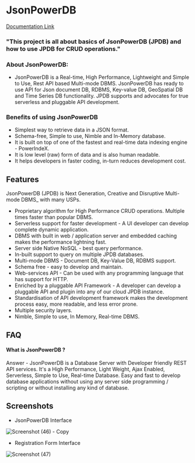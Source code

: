 
# JsonPowerDB 

[Documentation Link](http://login2explore.com/jpdb/docs.html)

### "This project is all about basics of JsonPowerDB (JPDB) and how to use JPDB for CRUD operations." 
### About JsonPowerDB:

- JsonPowerDB is a Real-time, High Performance, Lightweight and Simple to Use, Rest API based Multi-mode DBMS. JsonPowerDB has ready to use API for Json document DB, RDBMS, Key-value DB, GeoSpatial DB and Time Series DB functionality. JPDB supports and advocates for true serverless and pluggable API development.

### Benefits of using JsonPowerDB

- Simplest way to retrieve data in a JSON format.
- Schema-free, Simple to use, Nimble and In-Memory database.
- It is built on top of one of the fastest and real-time data indexing engine - PowerIndeX.
- It is low level (raw) form of data and is also human readable.
- It helps developers in faster coding, in-turn reduces development cost.



## Features
JsonPowerDB (JPDB) is Next Generation, Creative and Disruptive Multi-mode DBMS_ with many USPs.
- Proprietary algorithm for High Performance CRUD operations. Multiple times faster than popular DBMS.
- Serverless support for faster development - A UI developer can develop complete dynamic application.
- DBMS with built in web / application server and embedded caching makes the performance lightning fast.
- Server side Native NoSQL - best query performance.
- In-built support to query on multiple JPDB databases.
- Multi-mode DBMS - Document DB, Key-Value DB, RDBMS support.
- Schema free - easy to develop and maintain.
- Web-services API - Can be used with any programming language that has support for HTTP.
- Enriched by a pluggable API Framework - A developer can develop a pluggable API and plugin into any of our cloud JPDB instance.
- Standardisation of API development framework makes the development process easy, more readable, and less error prone.
- Multiple security layers.
- Nimble, Simple to use, In Memory, Real-time DBMS.


  
## FAQ

#### What is JsonPowerDB ?

Answer -  JsonPowerDB is a Database Server with Developer friendly REST API services. It's a High Performance, Light Weight, Ajax Enabled, Serverless, Simple to Use, Real-time Database. Easy and fast to develop database applications without using any server side programming / scripting or without installing any kind of database.


 
## Screenshots

- JsonPowerDB Interface

![Screenshot (46) - Copy](https://user-images.githubusercontent.com/70262355/129165162-75efdce1-082c-4bdc-9978-5cda1a320b4f.png)

-  Registration Form Interface

![Screenshot (47)](https://user-images.githubusercontent.com/70262355/129165291-bc72a3ce-2d3b-4852-b8f6-1d3211a6c317.png)
  
